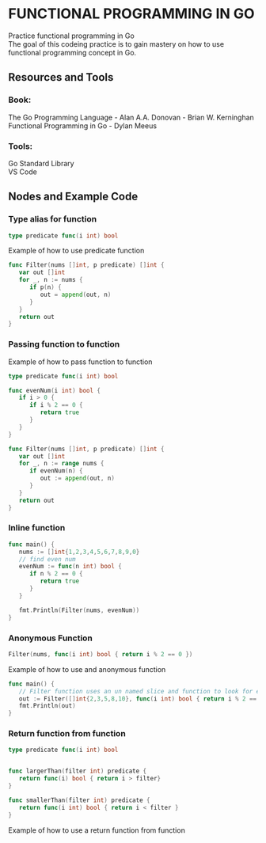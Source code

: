 # FUNCTIONAL PROGRAMMING IN GO

Practice functional programming in Go  
The goal of this codeing practice is to gain mastery on how to use functional programming concept in Go.

## Resources and Tools  

### Book:  
The Go Programming Language - Alan A.A. Donovan - Brian W. Kerninghan  
Functional Programming in Go - Dylan Meeus

### Tools:  
Go Standard Library  
VS Code 

## Nodes and Example Code
### Type alias for function

``` go
type predicate func(i int) bool

```  
Example of how to use predicate function 

``` go
func Filter(nums []int, p predicate) []int {
   var out []int
   for _, n := nums {
      if p(n) {
         out = append(out, n)
      }
   }
   return out
}
``` 

### Passing function to function  

Example of how to pass function to function  

```go
type predicate func(i int) bool  

func evenNum(i int) bool {
   if i > 0 {
      if i % 2 == 0 {
         return true
      }
   }
}

func Filter(nums []int, p predicate) []int {
   var out []int
   for _, n := range nums {
      if evenNum(n) {
         out := append(out, n)
      }
   }
   return out
}
```  

### Inline function  

```go
func main() {
   nums := []int{1,2,3,4,5,6,7,8,9,0}
   // find even num
   evenNum := func(n int) bool {
      if n % 2 == 0 {
         return true
      } 
   }

   fmt.Println(Filter(nums, evenNum))
}
```

### Anonymous Function  

```go
Filter(nums, func(i int) bool { return i % 2 == 0 })
```

Example of how to use and anonymous function 

```go
func main() {
   // Filter function uses an un named slice and function to look for even numbers
   out := Filter([]int{2,3,5,8,10}, func(i int) bool { return i % 2 == 0 })
   fmt.Println(out)
}
```  

### Return function from function 

```go
type predicate func(i int) bool  


func largerThan(filter int) predicate {
   return func(i) bool { return i > filter}
}

func smallerThan(filter int) predicate {
   return func(i int) bool { return i < filter }
}
```  

Example of how to use a return function from function



